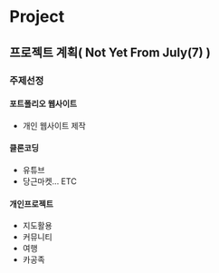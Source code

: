# Project
## 프로젝트 계획( Not Yet From July(7) )
### 주제선정
#### 포트폴리오 웹사이트
+ 개인 웹사이트 제작
#### 클론코딩
+ 유튜브
+ 당근마켓... ETC
#### 개인프로젝트 
+ 지도활용
+ 커뮤니티
+ 여행
+ 카공족
